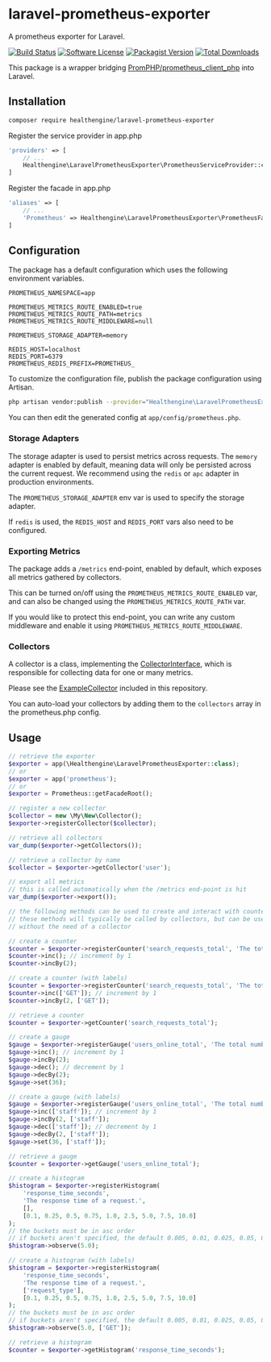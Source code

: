 # laravel-prometheus-exporter

A prometheus exporter for Laravel.

[![Build Status](https://img.shields.io/travis/healthengine/laravel-prometheus-exporter/master.svg?style=flat-square)](https://travis-ci.org/Superbalist/laravel-prometheus-exporter)
[![Software License](https://img.shields.io/badge/license-MIT-brightgreen.svg?style=flat-square)](LICENSE)
[![Packagist Version](https://img.shields.io/packagist/v/healthengine/laravel-prometheus-exporter.svg?style=flat-square)](https://packagist.org/packages/healthengine/laravel-prometheus-exporter)
[![Total Downloads](https://img.shields.io/packagist/dt/healthengine/laravel-prometheus-exporter.svg?style=flat-square)](https://packagist.org/packages/healthengine/laravel-prometheus-exporter)

This package is a wrapper bridging [PromPHP/prometheus_client_php](https://github.com/PromPHP/prometheus_client_php) into Laravel.

## Installation

```bash
composer require healthengine/laravel-prometheus-exporter
```

Register the service provider in app.php
```php
'providers' => [
    // ...
    Healthengine\LaravelPrometheusExporter\PrometheusServiceProvider::class,
]
```

Register the facade in app.php
```php
'aliases' => [
    // ...
    'Prometheus' => Healthengine\LaravelPrometheusExporter\PrometheusFacade::class,
]
```

## Configuration

The package has a default configuration which uses the following environment variables.
```
PROMETHEUS_NAMESPACE=app

PROMETHEUS_METRICS_ROUTE_ENABLED=true
PROMETHEUS_METRICS_ROUTE_PATH=metrics
PROMETHEUS_METRICS_ROUTE_MIDDLEWARE=null

PROMETHEUS_STORAGE_ADAPTER=memory

REDIS_HOST=localhost
REDIS_PORT=6379
PROMETHEUS_REDIS_PREFIX=PROMETHEUS_
```

To customize the configuration file, publish the package configuration using Artisan.
```bash
php artisan vendor:publish --provider="Healthengine\LaravelPrometheusExporter\PrometheusServiceProvider"
```

You can then edit the generated config at `app/config/prometheus.php`.

### Storage Adapters

The storage adapter is used to persist metrics across requests.  The `memory` adapter is enabled by default, meaning
data will only be persisted across the current request.  We recommend using the `redis` or `apc` adapter in production
environments.

The `PROMETHEUS_STORAGE_ADAPTER` env var is used to specify the storage adapter.

If `redis` is used, the `REDIS_HOST` and `REDIS_PORT` vars also need to be configured.

### Exporting Metrics

The package adds a `/metrics` end-point, enabled by default, which exposes all metrics gathered by collectors.

This can be turned on/off using the `PROMETHEUS_METRICS_ROUTE_ENABLED` var, and can also be changed using the
`PROMETHEUS_METRICS_ROUTE_PATH` var.

If you would like to protect this end-point, you can write any custom middleware and enable it using
`PROMETHEUS_METRICS_ROUTE_MIDDLEWARE`.

### Collectors

A collector is a class, implementing the [CollectorInterface](src/CollectorInterface.php), which is responsible for
collecting data for one or many metrics.

Please see the [ExampleCollector](src/ExampleCollector.php) included in this repository.

You can auto-load your collectors by adding them to the `collectors` array in the prometheus.php config.

## Usage

```php
// retrieve the exporter
$exporter = app(\Healthengine\LaravelPrometheusExporter::class);
// or
$exporter = app('prometheus');
// or
$exporter = Prometheus::getFacadeRoot();

// register a new collector
$collector = new \My\New\Collector();
$exporter->registerCollector($collector);

// retrieve all collectors
var_dump($exporter->getCollectors());

// retrieve a collector by name
$collector = $exporter->getCollector('user');

// export all metrics
// this is called automatically when the /metrics end-point is hit
var_dump($exporter->export());

// the following methods can be used to create and interact with counters, gauges and histograms directly
// these methods will typically be called by collectors, but can be used to register any custom metrics directly,
// without the need of a collector

// create a counter
$counter = $exporter->registerCounter('search_requests_total', 'The total number of search requests.');
$counter->inc(); // increment by 1
$counter->incBy(2);

// create a counter (with labels)
$counter = $exporter->registerCounter('search_requests_total', 'The total number of search requests.', ['request_type']);
$counter->inc(['GET']); // increment by 1
$counter->incBy(2, ['GET']);

// retrieve a counter
$counter = $exporter->getCounter('search_requests_total');

// create a gauge
$gauge = $exporter->registerGauge('users_online_total', 'The total number of users online.');
$gauge->inc(); // increment by 1
$gauge->incBy(2);
$gauge->dec(); // decrement by 1
$gauge->decBy(2);
$gauge->set(36);

// create a gauge (with labels)
$gauge = $exporter->registerGauge('users_online_total', 'The total number of users online.', ['group']);
$gauge->inc(['staff']); // increment by 1
$gauge->incBy(2, ['staff']);
$gauge->dec(['staff']); // decrement by 1
$gauge->decBy(2, ['staff']);
$gauge->set(36, ['staff']);

// retrieve a gauge
$counter = $exporter->getGauge('users_online_total');

// create a histogram
$histogram = $exporter->registerHistogram(
    'response_time_seconds',
    'The response time of a request.',
    [],
    [0.1, 0.25, 0.5, 0.75, 1.0, 2.5, 5.0, 7.5, 10.0]
);
// the buckets must be in asc order
// if buckets aren't specified, the default 0.005, 0.01, 0.025, 0.05, 0.075, 0.1, 0.25, 0.5, 0.75, 1.0, 2.5, 5.0, 7.5, 10.0 buckets will be used
$histogram->observe(5.0);

// create a histogram (with labels)
$histogram = $exporter->registerHistogram(
    'response_time_seconds',
    'The response time of a request.',
    ['request_type'],
    [0.1, 0.25, 0.5, 0.75, 1.0, 2.5, 5.0, 7.5, 10.0]
);
// the buckets must be in asc order
// if buckets aren't specified, the default 0.005, 0.01, 0.025, 0.05, 0.075, 0.1, 0.25, 0.5, 0.75, 1.0, 2.5, 5.0, 7.5, 10.0 buckets will be used
$histogram->observe(5.0, ['GET']);

// retrieve a histogram
$counter = $exporter->getHistogram('response_time_seconds');
```
